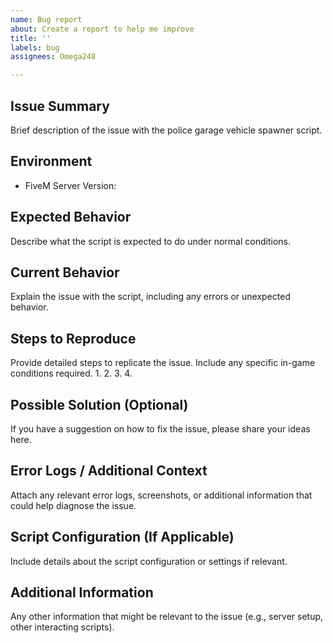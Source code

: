 ```yaml
---
name: Bug report
about: Create a report to help me improve
title: ''
labels: bug
assignees: Omega248

---
```


## Issue Summary
Brief description of the issue with the police garage vehicle spawner script.

## Environment
- FiveM Server Version:

## Expected Behavior
Describe what the script is expected to do under normal conditions.

## Current Behavior
Explain the issue with the script, including any errors or unexpected behavior.

## Steps to Reproduce
Provide detailed steps to replicate the issue. Include any specific in-game conditions required.
1. 
2. 
3. 
4. 

## Possible Solution (Optional)
If you have a suggestion on how to fix the issue, please share your ideas here.

## Error Logs / Additional Context
Attach any relevant error logs, screenshots, or additional information that could help diagnose the issue.

## Script Configuration (If Applicable)
Include details about the script configuration or settings if relevant.

## Additional Information
Any other information that might be relevant to the issue (e.g., server setup, other interacting scripts).
